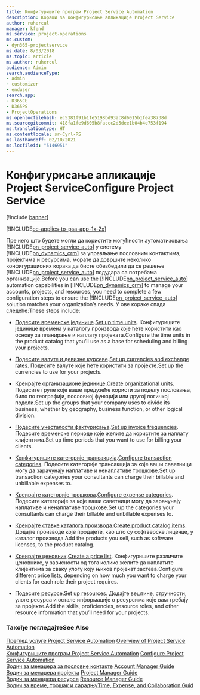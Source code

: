 ```yaml
---
title: Конфигуришите програм Project Service Automation
description: Кораци за конфигурисање апликације Project Service
author: ruhercul
manager: kfend
ms.service: project-operations
ms.custom:
- dyn365-projectservice
ms.date: 8/03/2018
ms.topic: article
ms.author: ruhercul
audience: Admin
search.audienceType:
- admin
- customizer
- enduser
search.app:
- D365CE
- D365PS
- ProjectOperations
ms.openlocfilehash: ec5381f91b1fe5198bd93ac8d6015b1fea38738d
ms.sourcegitcommit: 418fa1fe9d605b8faccc2d5dee1b04b4e753f194
ms.translationtype: HT
ms.contentlocale: sr-Cyrl-RS
ms.lasthandoff: 02/10/2021
ms.locfileid: "5146951"
---
```

# <a name="configure-project-service"></a><span data-ttu-id="b6ecc-103">Конфигурисање апликације Project Service</span><span class="sxs-lookup"><span data-stu-id="b6ecc-103">Configure Project Service</span></span>

[!include [banner](../includes/psa-now-project-operations.md)]

[!INCLUDE[cc-applies-to-psa-app-1x-2x](../includes/cc-applies-to-psa-app-1x-2x.md)]

<span data-ttu-id="b6ecc-104">Пре него што будете могли да користите могућности аутоматизовања [!INCLUDE[pn_project_service_auto](../includes/pn-project-service-auto.md)] у систему [!INCLUDE[pn_dynamics_crm](../includes/pn-dynamics-crm.md)] за управљање пословним контактима, пројектима и ресурсима, морате да довршите неколико конфигурационих корака да бисте обезбедили да се решење [!INCLUDE[pn_project_service_auto](../includes/pn-project-service-auto.md)] подудара са потребама организације.</span><span class="sxs-lookup"><span data-stu-id="b6ecc-104">Before you can use the [!INCLUDE[pn_project_service_auto](../includes/pn-project-service-auto.md)] automation capabilities in [!INCLUDE[pn_dynamics_crm](../includes/pn-dynamics-crm.md)] to manage your accounts, projects, and resources, you need to complete a few configuration steps to ensure the [!INCLUDE[pn_project_service_auto](../includes/pn-project-service-auto.md)] solution matches your organization’s needs.</span></span> <span data-ttu-id="b6ecc-105">У ове кораке спада следеће:</span><span class="sxs-lookup"><span data-stu-id="b6ecc-105">These steps include:</span></span>  
  
-   <span data-ttu-id="b6ecc-106">[Подесите временске јединице](../psa/set-up-time-units.md).</span><span class="sxs-lookup"><span data-stu-id="b6ecc-106">[Set up time units](../psa/set-up-time-units.md).</span></span> <span data-ttu-id="b6ecc-107">Конфигуришите јединице времена у каталогу производа које ћете користити као основу за планирање и наплату пројеката.</span><span class="sxs-lookup"><span data-stu-id="b6ecc-107">Configure the time units in the product catalog that you’ll use as a base for scheduling and billing your projects.</span></span>  
  
-   <span data-ttu-id="b6ecc-108">[Подесите валуте и девизне курсеве](../psa/set-up-currencies-exchange-rates.md).</span><span class="sxs-lookup"><span data-stu-id="b6ecc-108">[Set up currencies and exchange rates](../psa/set-up-currencies-exchange-rates.md).</span></span> <span data-ttu-id="b6ecc-109">Подесите валуте које ћете користити за пројекте.</span><span class="sxs-lookup"><span data-stu-id="b6ecc-109">Set up the currencies to use for your projects.</span></span>  
  
-   <span data-ttu-id="b6ecc-110">[Креирајте организационе јединице](../psa/create-organizational-units.md).</span><span class="sxs-lookup"><span data-stu-id="b6ecc-110">[Create organizational units](../psa/create-organizational-units.md).</span></span> <span data-ttu-id="b6ecc-111">Подесите групе које ваше предузеће користи за поделу пословања, било по географији, пословној функцији или другој логичкој подели.</span><span class="sxs-lookup"><span data-stu-id="b6ecc-111">Set up the groups that your company uses to divide its business, whether by geography, business function, or other logical division.</span></span>  
  
-   <span data-ttu-id="b6ecc-112">[Подесите учесталости фактурисања](../psa/set-up-invoice-frequencies.md).</span><span class="sxs-lookup"><span data-stu-id="b6ecc-112">[Set up invoice frequencies](../psa/set-up-invoice-frequencies.md).</span></span> <span data-ttu-id="b6ecc-113">Подесите временске периоде које желите да користите за наплату клијентима.</span><span class="sxs-lookup"><span data-stu-id="b6ecc-113">Set up time periods that you want to use for billing your clients.</span></span>  
  
-   <span data-ttu-id="b6ecc-114">[Конфигуришите категорије трансакција](../psa/configure-transaction-categories.md).</span><span class="sxs-lookup"><span data-stu-id="b6ecc-114">[Configure transaction categories](../psa/configure-transaction-categories.md).</span></span> <span data-ttu-id="b6ecc-115">Подесите категорије трансакција за које ваши саветници могу да зарачунају наплативе и ненаплативе трошкове.</span><span class="sxs-lookup"><span data-stu-id="b6ecc-115">Set up transaction categories your consultants can charge their billable and unbillable expenses to.</span></span>  
  
-   <span data-ttu-id="b6ecc-116">[Креирајте категорије трошкова](../psa/configure-expense-categories.md).</span><span class="sxs-lookup"><span data-stu-id="b6ecc-116">[Configure expense categories](../psa/configure-expense-categories.md).</span></span> <span data-ttu-id="b6ecc-117">Подесите категорије за које ваши саветници могу да зарачунају наплативе и ненаплативе трошкове.</span><span class="sxs-lookup"><span data-stu-id="b6ecc-117">Set up the categories your consultants can charge their billable and unbillable expenses to.</span></span>  
  
-   <span data-ttu-id="b6ecc-118">[Креирајте ставке каталога производа](../psa/create-product-catalog-items.md).</span><span class="sxs-lookup"><span data-stu-id="b6ecc-118">[Create product catalog items](../psa/create-product-catalog-items.md).</span></span> <span data-ttu-id="b6ecc-119">Додајте производе које продајете, као што су софтверске лиценце, у каталог производа.</span><span class="sxs-lookup"><span data-stu-id="b6ecc-119">Add the products you sell, such as software licenses, to the product catalog.</span></span>  
  
-   <span data-ttu-id="b6ecc-120">[Креирајте ценовник](../psa/create-price-list.md).</span><span class="sxs-lookup"><span data-stu-id="b6ecc-120">[Create a price list](../psa/create-price-list.md).</span></span> <span data-ttu-id="b6ecc-121">Конфигуришите различите ценовнике, у зависности од тога колико желите да наплатите клијентима за сваку улогу коју њихов пројекат захтева.</span><span class="sxs-lookup"><span data-stu-id="b6ecc-121">Configure different price lists, depending on how much you want to charge your clients for each role their project requires.</span></span>  
  
-   <span data-ttu-id="b6ecc-122">[Подесите ресурсе](../psa/set-up-resources.md).</span><span class="sxs-lookup"><span data-stu-id="b6ecc-122">[Set up resources](../psa/set-up-resources.md).</span></span> <span data-ttu-id="b6ecc-123">Додајте вештине, стручности, улоге ресурса и остале информације о ресурсима које вам требају за пројекте.</span><span class="sxs-lookup"><span data-stu-id="b6ecc-123">Add the skills, proficiencies, resource roles, and other resource information that you’ll need for your projects.</span></span>  
  
### <a name="see-also"></a><span data-ttu-id="b6ecc-124">Такође погледајте</span><span class="sxs-lookup"><span data-stu-id="b6ecc-124">See Also</span></span>  
 <span data-ttu-id="b6ecc-125">[Преглед услуге Project Service Automation](../psa/overview.md) </span><span class="sxs-lookup"><span data-stu-id="b6ecc-125">[Overview of Project Service Automation](../psa/overview.md) </span></span>  
 <span data-ttu-id="b6ecc-126">[Конфигуришите програм Project Service Automation](../psa/configure.md) </span><span class="sxs-lookup"><span data-stu-id="b6ecc-126">[Configure Project Service Automation](../psa/configure.md) </span></span>  
 <span data-ttu-id="b6ecc-127">[Водич за менаџера за пословне контакте](../psa/account-manager-guide.md) </span><span class="sxs-lookup"><span data-stu-id="b6ecc-127">[Account Manager Guide](../psa/account-manager-guide.md) </span></span>  
 <span data-ttu-id="b6ecc-128">[Водич за менаџера пројекта](../psa/project-manager-guide.md) </span><span class="sxs-lookup"><span data-stu-id="b6ecc-128">[Project Manager Guide](../psa/project-manager-guide.md) </span></span>  
 <span data-ttu-id="b6ecc-129">[Водич за менаџера ресурса](../psa/resource-manager-guide.md) </span><span class="sxs-lookup"><span data-stu-id="b6ecc-129">[Resource Manager Guide](../psa/resource-manager-guide.md) </span></span>  
 [<span data-ttu-id="b6ecc-130">Водич за време, трошак и сарадњу</span><span class="sxs-lookup"><span data-stu-id="b6ecc-130">Time, Expense, and Collaboration Guid</span></span>](../psa/time-expense-collaboration-guide.md)
